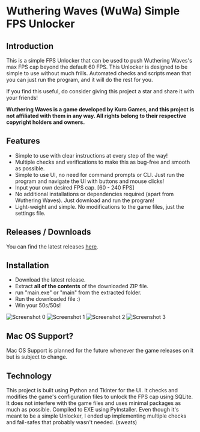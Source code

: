 # Wuthering Waves (WuWa) Simple FPS Unlocker

## Introduction

This is a simple FPS Unlocker that can be used to push Wuthering Waves's max FPS cap beyond the default 60 FPS.
This Unlocker is designed to be simple to use without much frills. Automated checks and scripts mean that you can just
run the program, and it will do the rest for you.

If you find this useful, do consider giving this project a star and share it with your friends!

**Wuthering Waves is a game developed by Kuro Games, and this project is not affiliated with them in any way. All rights belong to their respective copyright holders and owners.**

## Features

- Simple to use with clear instructions at every step of the way!
- Multiple checks and verifications to make this as bug-free and smooth as possible.
- Simple to use UI, no need for command prompts or CLI. Just run the program and navigate the UI with buttons and mouse
  clicks!
- Input your own desired FPS cap. [60 - 240 FPS]
- No additional installations or dependencies required (apart from Wuthering Waves). Just download and run the program!
- Light-weight and simple. No modifications to the game files, just the settings file.

## Releases / Downloads

You can find the latest releases [here](https://github.com/WakuWakuPadoru/WuWa_Simple_FPSUnlocker/releases).

## Installation

- Download the latest release.
- Extract **all of the contents** of the downloaded ZIP file.
- run "main.exe" or "main" from the extracted folder.
- Run the downloaded file :)
- Win your 50s/50s!

![Screenshot 0](https://i.imgur.com/tkU1FDY.png)
![Screenshot 1](https://i.imgur.com/1VomUv7.png)
![Screenshot 2](https://i.imgur.com/mEzvNxk.png)
![Screenshot 3](https://i.imgur.com/MCpOfnJ.png)

## Mac OS Support?
Mac OS Support is planned for the future whenever the game releases on it but is subject to change.

## Technology

This project is built using Python and Tkinter for the UI. It checks and modifies the game's configuration files to
unlock the FPS cap using SQLite. It does not interfere with the game files and uses minimal packages as much as
possible. Compiled to EXE using PyInstaller.
Even though it's meant to be a simple Unlocker, I ended up implementing multiple checks and fail-safes that probably
wasn't needed. (sweats)